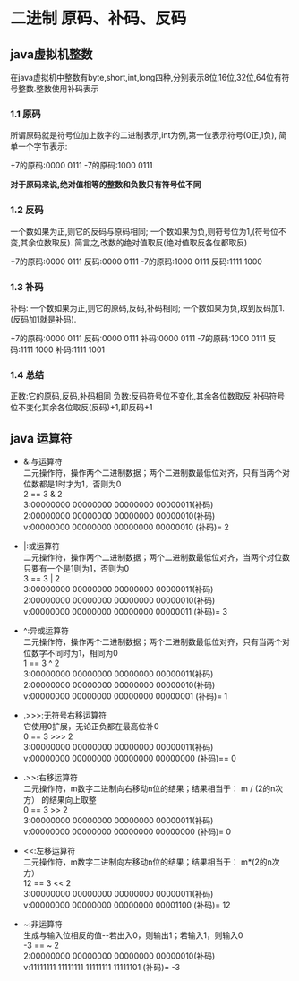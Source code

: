 # 二进制 原码、补码、反码

## java虚拟机整数
在java虚拟机中整数有byte,short,int,long四种,分别表示8位,16位,32位,64位有符号整数.整数使用补码表示

### 1.1 原码
所谓原码就是符号位加上数字的二进制表示,int为例,第一位表示符号(0正,1负),
简单一个字节表示:

+7的原码:0000 0111
-7的原码:1000 0111

**对于原码来说,绝对值相等的整数和负数只有符号位不同**
### 1.2 反码
一个数如果为正,则它的反码与原码相同;
一个数如果为负,则符号位为1,(符号位不变,其余位数取反).
简言之,改数的绝对值取反(绝对值取反各位都取反)

+7的原码:0000 0111 反码:0000 0111
-7的原码:1000 0111 反码:1111 1000

### 1.3 补码
补码:
一个数如果为正,则它的原码,反码,补码相同;
一个数如果为负,取到反码加1.(反码加1就是补码).

+7的原码:0000 0111 反码:0000 0111 补码:0000 0111
-7的原码:1000 0111 反码:1111 1000 补码:1111 1001

### 1.4 总结
正数:它的原码,反码,补码相同
负数:反码符号位不变化,其余各位数取反,补码符号位不变化其余各位取反(反码)+1,即反码+1


## java 运算符

* &:与运算符<br/>
二元操作符，操作两个二进制数据；两个二进制数最低位对齐，只有当两个对位数都是1时才为1，否则为0<br/>
2 == 3 & 2<br/>
3:00000000 00000000 00000000 00000011(补码)<br/>
2:00000000 00000000 00000000 00000010(补码)<br/>
v:00000000 00000000 00000000 00000010 (补码)= 2<br/>

* |:或运算符<br/>
二元操作符，操作两个二进制数据；两个二进制数最低位对齐，当两个对位数只要有一个是1则为1，否则为0<br/>
3 == 3 | 2<br/>
3:00000000 00000000 00000000 00000011(补码)<br/>
2:00000000 00000000 00000000 00000010(补码)<br/>
v:00000000 00000000 00000000 00000011 (补码)= 3<br/>

* ^:异或运算符<br/>
二元操作符，操作两个二进制数据；两个二进制数最低位对齐，只有当两个对位数字不同时为1，相同为0<br/>
1 == 3 ^ 2<br/>
3:00000000 00000000 00000000 00000011(补码)<br/>
2:00000000 00000000 00000000 00000010(补码)<br/>
v:00000000 00000000 00000000 00000001 (补码)= 1<br/>

* .>>>:无符号右移运算符<br/>
它使用0扩展，无论正负都在最高位补0<br/>
0 == 3 >>> 2<br/>
3:00000000 00000000 00000000 00000011(补码)<br/>
v:00000000 00000000 00000000 00000000 (补码)== 0<br/>
* .>>:右移运算符<br/>
二元操作符，m数字二进制向右移动n位的结果；结果相当于： m / (2的n次方） 的结果向上取整<br/>
0 == 3 >> 2<br/>
3:00000000 00000000 00000000 00000011(补码)<br/>
v:00000000 00000000 00000000 00000000 (补码)= 0<br/>

* <<:左移运算符<br/>
二元操作符，m数字二进制向左移动n位的结果；结果相当于： m*(2的n次方）<br/>
12 == 3 << 2<br/>
3:00000000 00000000 00000000 00000011(补码)<br/>
v:00000000 00000000 00000000 00001100 (补码)= 12<br/>

* ~:非运算符<br/>
生成与输入位相反的值--若出入0，则输出1；若输入1，则输入0<br/>
-3 == ~ 2<br/>
2:00000000 00000000 00000000 00000010(补码)<br/>
v:11111111 11111111 11111111 11111101 (补码)= -3<br/>